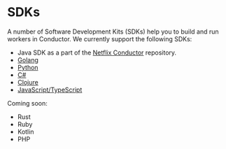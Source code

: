 # SDKs

A number of Software Development Kits (SDKs) help you to build and run workers in Conductor. We currently support the following SDKs:

* Java SDK as a part of the [Netflix Conductor](https://github.com/Netflix/conductor/tree/main/java-sdk) repository.
* [Golang](/content/docs/how-tos/sdks/conductor-go/main)
* [Python](/content/docs/how-tos/sdks/conductor-python/main)
* [C#](/content/docs/how-tos/sdks/conductor-csharp/main)
* [Clojure](/content/docs/how-tos/sdks/conductor-clojure/main)
* [JavaScript/TypeScript](https://github.com/conductor-sdk/conductor-javascript)

Coming soon:
* Rust
* Ruby
* Kotlin
* PHP